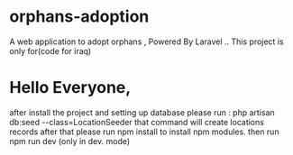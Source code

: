 # orphans-adoption
 A web application to adopt orphans , Powered By Laravel .. This project is only for(code for iraq)
# Hello Everyone,
after install the project and setting up database please run :
php artisan db:seed --class=LocationSeeder
that command will create locations records
after that please run 
npm install 
to install npm modules.
then run npm run dev (only in dev. mode)

